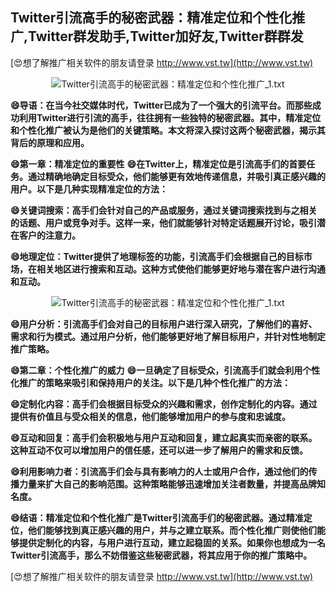 ## **Twitter引流高手的秘密武器：精准定位和个性化推广,Twitter群发助手,Twitter加好友,Twitter群群发**

[😍想了解推广相关软件的朋友请登录 http://www.vst.tw](http://www.vst.tw)

 <center><img src="https://vst.tw/MP4/tuiguang/png/3.png" alt="Twitter引流高手的秘密武器：精准定位和个性化推广_1.txt"></center>

**😄导语：在当今社交媒体时代，Twitter已成为了一个强大的引流平台。而那些成功利用Twitter进行引流的高手，往往拥有一些独特的秘密武器。其中，精准定位和个性化推广被认为是他们的关键策略。本文将深入探讨这两个秘密武器，揭示其背后的原理和应用。**

**😄第一章：精准定位的重要性**
**😄在Twitter上，精准定位是引流高手们的首要任务。通过精确地确定目标受众，他们能够更有效地传递信息，并吸引真正感兴趣的用户。以下是几种实现精准定位的方法：**

**😄关键词搜索：高手们会针对自己的产品或服务，通过关键词搜索找到与之相关的话题、用户或竞争对手。这样一来，他们就能够针对特定话题展开讨论，吸引潜在客户的注意力。**

**😄地理定位：Twitter提供了地理标签的功能，引流高手们会根据自己的目标市场，在相关地区进行搜索和互动。这种方式使他们能够更好地与潜在客户进行沟通和互动。**

 <center><img src="https://vst.tw/MP4/tuiguang/png/5.png" alt="Twitter引流高手的秘密武器：精准定位和个性化推广_1.txt"></center>

**😄用户分析：引流高手们会对自己的目标用户进行深入研究，了解他们的喜好、需求和行为模式。通过用户分析，他们能够更好地了解目标用户，并针对性地制定推广策略。**

**😄第二章：个性化推广的威力**
**😄一旦确定了目标受众，引流高手们就会利用个性化推广的策略来吸引和保持用户的关注。以下是几种个性化推广的方法：**

**😄定制化内容：高手们会根据目标受众的兴趣和需求，创作定制化的内容。通过提供有价值且与受众相关的信息，他们能够增加用户的参与度和忠诚度。**

**😄互动和回复：高手们会积极地与用户互动和回复，建立起真实而亲密的联系。这种互动不仅可以增加用户的信任感，还可以进一步了解用户的需求和反馈。**

**😄利用影响力者：引流高手们会与具有影响力的人士或用户合作，通过他们的传播力量来扩大自己的影响范围。这种策略能够迅速增加关注者数量，并提高品牌知名度。**

**😄结语：精准定位和个性化推广是Twitter引流高手们的秘密武器。通过精准定位，他们能够找到真正感兴趣的用户，并与之建立联系。而个性化推广则使他们能够提供定制化的内容，与用户进行互动，建立起稳固的关系。如果你也想成为一名Twitter引流高手，那么不妨借鉴这些秘密武器，将其应用于你的推广策略中。**

[😍想了解推广相关软件的朋友请登录 http://www.vst.tw](http://www.vst.tw)



